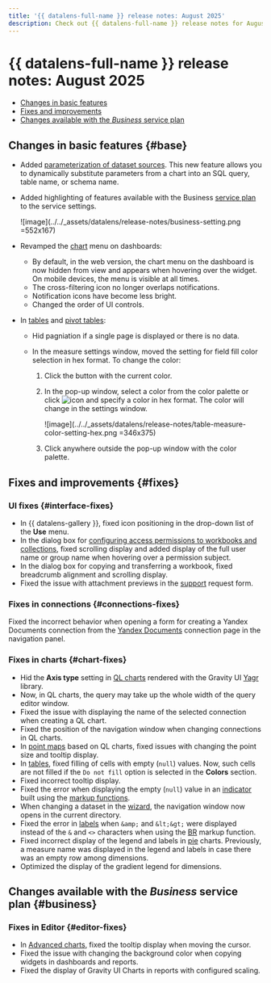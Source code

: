 ```yaml
---
title: '{{ datalens-full-name }} release notes: August 2025'
description: Check out {{ datalens-full-name }} release notes for August 2025.
---
```


# {{ datalens-full-name }} release notes: August 2025

* [Changes in basic features](#base)
* [Fixes and improvements](#fixes)
* [Changes available with the _Business_ service plan](#business)

## Changes in basic features {#base}

* Added [parameterization of dataset sources](../dataset/parametrization.md). This new feature allows you to dynamically substitute parameters from a chart into an SQL query, table name, or schema name.


* Added highlighting of features available with the Business [service plan](../concepts/service-plans-comparison.md) to the service settings.

  ![image](../../_assets/datalens/release-notes/business-setting.png =552x167)

* Revamped the [chart](../concepts/chart/index.md) menu on dashboards:

  * By default, in the web version, the chart menu on the dashboard is now hidden from view and appears when hovering over the widget. On mobile devices, the menu is visible at all times.
  * The cross-filtering icon no longer overlaps notifications.
  * Notification icons have become less bright.
  * Changed the order of UI controls.


* In [tables](../visualization-ref/table-chart.md) and [pivot tables](../visualization-ref/pivot-table-chart.md):
  
  * Hid pagniation if a single page is displayed or there is no data.
  * In the measure settings window, moved the setting for field fill color selection in hex format. To change the color:

    1. Click the button with the current color.
    1. In the pop-up window, select a color from the color palette or click ![icon](../../_assets/console-icons/pencil-to-line.svg) and specify a color in hex format. The color will change in the settings window.

       ![image](../../_assets/datalens/release-notes/table-measure-color-setting-hex.png =346x375)

    1. Click anywhere outside the pop-up window with the color palette.


## Fixes and improvements {#fixes}


### UI fixes {#interface-fixes}

* In {{ datalens-gallery }}, fixed icon positioning in the drop-down list of the **Use** menu.
* In the dialog box for [configuring access permissions to workbooks and collections](../workbooks-collections/security.md), fixed scrolling display and added display of the full user name or group name when hovering over a permission subject.
* In the dialog box for copying and transferring a workbook, fixed breadcrumb alignment and scrolling display.
* Fixed the issue with attachment previews in the [support](../qa/index.md#how-to-resolve-problem) request form.


### Fixes in connections {#connections-fixes}

Fixed the incorrect behavior when opening a form for creating a Yandex Documents connection from the [Yandex Documents](../operations/connection/create-yadocs.md) connection page in the navigation panel.

### Fixes in charts {#chart-fixes}

* Hid the **Axis type** setting in [QL charts](../concepts/chart/ql-charts.md) rendered with the Gravity UI [Yagr](https://github.com/gravity-ui/yagr) library.
* Now, in QL charts, the query may take up the whole width of the query editor window.
* Fixed the issue with displaying the name of the selected connection when creating a QL chart.
* Fixed the position of the navigation window when changing connections in QL charts.
* In [point maps](../visualization-ref/point-map-chart.md) based on QL charts, fixed issues with changing the point size and tooltip display.
* In [tables](../visualization-ref/table-chart.md#set-field-color), fixed filling of cells with empty (`null`) values. Now, such cells are not filled if the `Do not fill` option is selected in the **Colors** section.
* Fixed incorrect tooltip display.
* Fixed the error when displaying the empty (`null`) value in an [indicator](../visualization-ref/indicator-chart.md) built using the [markup functions](../function-ref/markup-functions.md).
* When changing a dataset in the [wizard](../concepts/chart/dataset-based-charts.md), the navigation window now opens in the current directory.
* Fixed the error in [labels](../concepts/chart/settings.md#sign) when `&amp;` and `&lt;&gt;` were displayed instead of the `&` and `<>` characters when using the [BR](../function-ref/BR.md) markup function.
* Fixed incorrect display of the legend and labels in [pie](../visualization-ref/pie-chart.md) charts. Previously, a measure name was displayed in the legend and labels in case there was an empty row among dimensions.
* Optimized the display of the gradient legend for dimensions.



## Changes available with the _Business_ service plan {#business}

### Fixes in Editor {#editor-fixes}

* In [Advanced charts](../charts/editor/widgets/advanced.md), fixed the tooltip display when moving the cursor.
* Fixed the issue with changing the background color when copying widgets in dashboards and reports.
* Fixed the display of Gravity UI Charts in reports with configured scaling.

